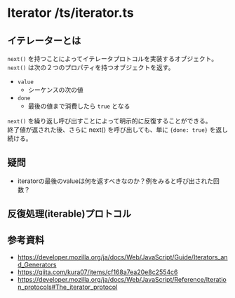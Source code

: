 # Iterator /ts/iterator.ts

## イテレーターとは

`next()` を持つことによってイテレータプロトコルを実装するオブジェクト。  
`next()` は次の２つのプロパティを持つオブジェクトを返す。  

- `value`
  - シーケンスの次の値
- `done`
  - 最後の値まで消費したら `true` となる

`next()` を繰り返し呼び出すことによって明示的に反復することができる。  
終了値が返された後、さらに next() を呼び出しても、単に `{done: true}` を返し続ける。  

## 疑問

- iteratorの最後のvalueは何を返すべきなのか？例をみると呼び出された回数？

## 反復処理(iterable)プロトコル




## 参考資料

- https://developer.mozilla.org/ja/docs/Web/JavaScript/Guide/Iterators_and_Generators
- https://qiita.com/kura07/items/cf168a7ea20e8c2554c6
- https://developer.mozilla.org/ja/docs/Web/JavaScript/Reference/Iteration_protocols#The_iterator_protocol
